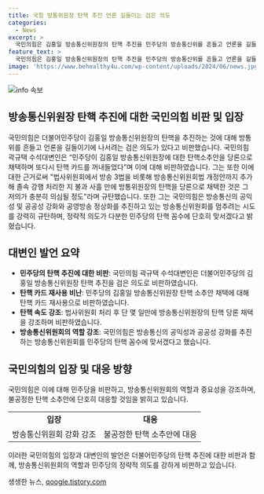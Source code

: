 ```yaml
---
title: 국힘 방통위원장 탄핵 추진 언론 길들이는 검은 의도
categories:
  - News
excerpt: >
  국민의힘은 김홍일 방송통신위원장의 탄핵 추진을 민주당의 방송통신위를 흔들고 언론을 길들이기 위한 검은 의도로 비판했습니다. 곽규택 수석대변인은 이를 탄핵 카드를 꺼내들고 나선 것이라며, 민주당이 언론을 장악하려는 목적을 지적했습니다. 또한, 국민의힘은 방송통신의 공익성을 강화하는 방송통신위를 지지하고, 민주당의 탄핵 꼼수에 맞서겠다고 밝혔습니다.
feature_text: >
  국민의힘은 김홍일 방송통신위원장의 탄핵 추진을 민주당의 방송통신위를 흔들고 언론을 길들이기 위한 검은 의도로 비판했습니다. 곽규택 수석대변인은 이를 탄핵 카드를 꺼내들고 나선 것이라며, 민주당이 언론을 장악하려는 목적을 지적했습니다. 또한, 국민의힘은 방송통신의 공익성을 강화하는 방송통신위를 지지하고, 민주당의 탄핵 꼼수에 맞서겠다고 밝혔습니다.
image: 'https://www.behealthy4u.com/wp-content/uploads/2024/06/news.jpg'
---
```


<p><img src="https://www.behealthy4u.com/wp-content/uploads/2024/06/news.jpg" alt="info 속보" /></p>

<h2 data-ke-size="size26">방송통신위원장 탄핵 추진에 대한 국민의힘 비판 및 입장</h2>

<p>국민의힘은 더불어민주당이 김홍일 방송통신위원장의 탄핵을 추진하는 것에 대해 방통위를 흔들고 언론을 길들이기에 나서려는 검은 의도가 있다고 비판했습니다. 국민의힘 곽규택 수석대변인은 “민주당이 김홍일 방송통신위원장에 대한 탄핵소추안을 당론으로 채택하며 또다시 탄핵 카드를 꺼내들었다”며 이에 대해 비판하였습니다. 그는 또한 이에 대한 근거로써 "법사위원회에서 방송 3법을 비롯해 방송통신위원회법 개정안까지 추가해 졸속 강행 처리한 지 불과 사흘 만에 방통위원장의 탄핵을 당론으로 채택한 것은 그 저의가 충분히 의심될 정도"라며 규탄했습니다. 또한 그는 국민의힘은 방송통신의 공익성 및 공공성 강화와 공영방송 정상화를 추진하고 있는 방송통신위원회를 멈추려는 시도를 강력히 규탄하며, 정략적 의도가 다분한 민주당의 탄핵 꼼수에 단호히 맞서겠다고 밝혔습니다. </p>

<p data-ke-size="size16"></p>

<h2 data-ke-size="size24">대변인 발언 요약</h2>

<ul>
  <li><b>민주당의 탄핵 추진에 대한 비판</b>: 국민의힘 곽규택 수석대변인은 더불어민주당의 김홍일 방송통신위원장 탄핵 추진을 검은 의도로 비판하였습니다.</li>
  <li><b>탄핵 카드 재사용 비난</b>: 민주당의 김홍일 방송통신위원장 탄핵 소추안 채택에 대해 탄핵 카드 재사용으로 비판하였습니다.</li>
  <li><b>탄핵 속도 강조</b>: 법사위원회 처리 후 단 몇 일만에 방송통신위원장의 탄핵 당론 채택을 강조하며 비판하였습니다.</li>
  <li><b>방송통신위원회의 역할 강조</b>: 국민의힘은 방송통신의 공익성과 공공성 강화를 추진하는 방송통신위원회를 민주당의 탄핵 꼼수에 맞서겠다고 했습니다.</li>
</ul>

<p data-ke-size="size16"></p>

<h2 data-ke-size="size24">국민의힘의 입장 및 대응 방향</h2>

<p>국민의힘은 이에 대해 민주당을 비판하고, 방송통신위원회의 역할과 중요성을 강조하며, 불공정한 탄핵 소추안에 단호히 대응할 것임을 밝히고 있습니다.</p>

<table style="width: 100%;">
<tbody>
<tr>
<td style="text-align: center; height: 17px;"><b>입장</b></td>
<td style="text-align: center; height: 17px;"><b>대응</b></td>
</tr>
<tr>
<td style="text-align: center; height: 17px;">방송통신위원회 강화 강조</td>
<td style="text-align: center; height: 17px;">불공정한 탄핵 소추안에 대응</td>
</tr>
</tbody>
</table>

<p data-ke-size="size16"></p>

<p>이러한 국민의힘의 입장과 대변인의 발언은 더불어민주당의 탄핵 추진에 대한 비판과 함께, 방송통신위원회의 역할과 민주당의 정략적 의도를 강하게 비판하고 있습니다.</p>
생생한 뉴스, <a href="https://qoogle.tistory.com" rel="dofollow">qoogle.tistory.com</a>


